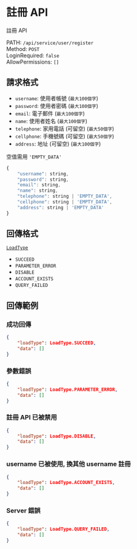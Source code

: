 # 註冊 API

註冊 API  

PATH: `/api/service/user/register`  
Method: `POST`  
LoginRequired: `false`  
AllowPermissions: `[]`  


## 請求格式
* `username`: 使用者帳號 (`最大100個字`)
* `password`: 使用者密碼 (`最大100個字`)
* `email`: 電子郵件 (`最大100個字`)
* `name`: 使用者姓名 (`最大100個字`)
* `telephone`: 家用電話 (可留空) (`最大50個字`)
* `cellphone`: 手機號碼 (可留空) (`最大50個字`)
* `address`: 地址 (可留空) (`最大100個字`)

空值需用 `'EMPTY_DATA'`  

```js
{
    "username": string,
    "password": string,
    "email": string,
    "name": string,
    "telephone": string | 'EMPTY_DATA',
    "cellphone": string | 'EMPTY_DATA',
    "address": string | 'EMPTY_DATA'
}
```


## 回傳格式
[`LoadType`](../../types.md#loadtype)  
* `SUCCEED`
* `PARAMETER_ERROR`
* `DISABLE`
* `ACCOUNT_EXISTS`
* `QUERY_FAILED`


## 回傳範例
### 成功回傳
```json
{
    "loadType": LoadType.SUCCEED,
    "data": []
}
```

### 參數錯誤
```json
{
    "loadType": LoadType.PARAMETER_ERROR,
    "data": []
}
```

### 註冊 API 已被禁用
```json
{
    "loadType": LoadType.DISABLE,
    "data": []
}
```

### username 已被使用, 換其他 username 註冊
```json
{
    "loadType": LoadType.ACCOUNT_EXISTS,
    "data": []
}
```

### Server 錯誤  
```json
{
    "loadType": LoadType.QUERY_FAILED,
    "data": []
}
```
